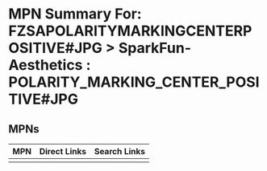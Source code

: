 



# MPN Summary For: FZSAPOLARITYMARKINGCENTERPOSITIVE#JPG > SparkFun-Aesthetics : POLARITY_MARKING_CENTER_POSITIVE#JPG

## MPNs
  

|MPN|Direct Links|Search Links|
| :--- | :--- | :--- |
||||
